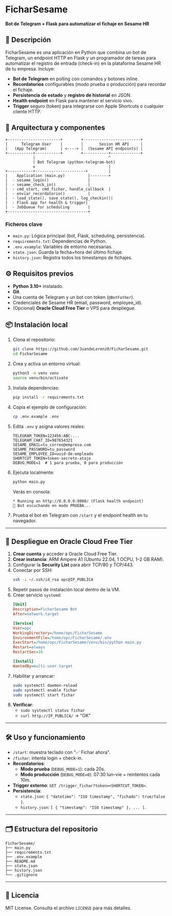 # FicharSesame

**Bot de Telegram + Flask para automatizar el fichaje en Sesame HR**

## 📖 Descripción

FicharSesame es una aplicación en Python que combina un bot de Telegram, un endpoint HTTP en Flask y un programador de tareas para automatizar el registro de entrada (check-in) en la plataforma Sesame HR de tu empresa. Incluye:

- **Bot de Telegram** en polling con comandos y botones inline.
- **Recordatorios** configurables (modo prueba o producción) para recordar el fichaje.
- **Persistencia de estado** y **registro de historial** en JSON.
- **Health endpoint** en Flask para mantener el servicio vivo.
- **Trigger** seguro (token) para integrarse con Apple Shortcuts o cualquier cliente HTTP.

## 🧱 Arquitectura y componentes

```
+-----------------------+        +-------------------------+
|      Telegram User    |        |       Sesion HR API     |
|   (App Telegram)      | <----> |  (Sesame API endpoints) |
+-----------+-----------+        +-----------+-------------+
            |                                ^
            | Bot Telegram (python-telegram-bot)
            v                                |
+-----------+----------------------+         |
|    Application (main.py)          |--------+
|  - sesame_login()                 |
|  - sesame_check_in()              |
|  - cmd_start, cmd_fichar, handle_callback  |
|  - enviar_recordatorio()          |
|  - load_state(), save_state(), log_checkin()|
|  - Flask app for health & trigger|
|  - JobQueue for scheduling        |
+-----------------------------------+
```

### Ficheros clave

- `main.py`: Lógica principal (bot, Flask, scheduling, persistencia).
- `requirements.txt`: Dependencias de Python.
- `.env.example`: Variables de entorno necesarias.
- `state.json`: Guarda la fecha+hora del último fichaje.
- `history.json`: Registra todos los timestamps de fichajes.

## ⚙️ Requisitos previos

- **Python 3.10+** instalado.
- **Git**.
- Una cuenta de Telegram y un bot con token (`@BotFather`).
- Credenciales de Sesame HR (email, password, employee\_id).
- (Opcional) **Oracle Cloud Free Tier** o VPS para despliegue.

## 📦 Instalación local

1. Clona el repositorio:

   ```bash
   git clone https://github.com/JuandeLorenz0/FicharSesame.git
   cd FicharSesame
   ```

2. Crea y activa un entorno virtual:

   ```bash
   python3 -m venv venv
   source venv/bin/activate
   ```

3. Instala dependencias:

   ```bash
   pip install -r requirements.txt
   ```

4. Copia el ejemplo de configuración:

   ```bash
   cp .env.example .env
   ```

5. Edita `.env` y asigna valores reales:

   ```text
   TELEGRAM_TOKEN=123456:ABC-...
   TELEGRAM_CHAT_ID=987654321
   SESAME_EMAIL=tu_correo@empresa.com
   SESAME_PASSWORD=tu_password
   SESAME_EMPLOYEE_ID=uuid-de-empleado
   SHORTCUT_TOKEN=token-secreto-atajo
   DEBUG_MODE=1  # 1 para prueba, 0 para producción
   ```

6. Ejecuta localmente:

   ```bash
   python main.py
   ```

   Verás en consola:

   ```
   * Running on http://0.0.0.0:8000/ (Flask health endpoint)
   🧪 Bot escuchando en modo PRUEBA...
   ```

7. Prueba el bot en Telegram con `/start` y el endpoint health en tu navegador.

---

## 🚀 Despliegue en Oracle Cloud Free Tier

1. **Crear cuenta** y acceder a Oracle Cloud Free Tier.
2. **Crear instancia**: ARM Ampere A1 (Ubuntu 22.04, 1 OCPU, 1–2 GB RAM).
3. Configurar la **Security List** para abrir TCP/80 y TCP/443.
4. Conectar por SSH:
   ```bash
   ssh -i ~/.ssh/id_rsa opc@IP_PUBLICA
   ```
5. Repetir pasos de instalación local dentro de la VM.
6. Crear servicio `systemd`:
   ```ini
   [Unit]
   Description=FicharSesame Bot
   After=network.target

   [Service]
   User=opc
   WorkingDirectory=/home/opc/FicharSesame
   EnvironmentFile=/home/opc/FicharSesame/.env
   ExecStart=/home/opc/FicharSesame/venv/bin/python main.py
   Restart=always
   RestartSec=10

   [Install]
   WantedBy=multi-user.target
   ```
7. Habilitar y arrancar:
   ```bash
   sudo systemctl daemon-reload
   sudo systemctl enable fichar
   sudo systemctl start fichar
   ```
8. **Verificar**:
   - `sudo systemctl status fichar`
   - `curl http://IP_PUBLICA/` → "OK"

---

## 🛠️ Uso y funcionamiento

- `/start`: muestra teclado con "✅ Fichar ahora".
- `/fichar`: intenta login + check-in.
- **Recordatorios**:
  - **Modo prueba** (`DEBUG_MODE=1`): cada 20s.
  - **Modo producción** (`DEBUG_MODE=0`): 07:30 lun–vie + reintentos cada 10m.
- **Trigger externo**: `GET /trigger_fichar?token=<SHORTCUT_TOKEN>`.
- **Persistencia**:
  - `state.json`: `{ "datetime": "ISO timestamp", "fichado": true/false }`.
  - `history.json`: `[ { "timestamp": "ISO timestamp" }, ... ]`.

---

## 🗂️ Estructura del repositorio

```text
FicharSesame/
├── main.py
├── requirements.txt
├── .env.example
├── README.md
├── state.json
├── history.json
└── .gitignore
```

---

## 📄 Licencia

MIT License. Consulta el archivo `LICENSE` para más detalles.

